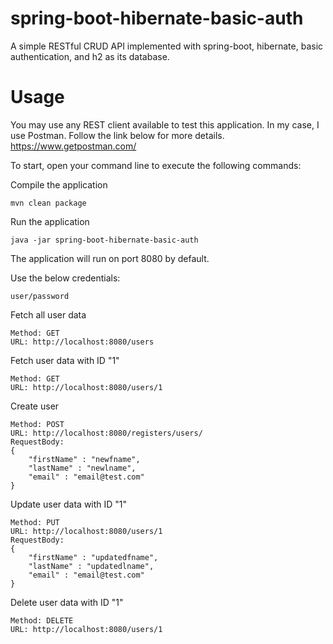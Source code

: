# spring-boot-hibernate-basic-auth
A simple RESTful CRUD API implemented with spring-boot, hibernate, basic authentication, and h2 as its database.

# Usage

You may use any REST client available to test this application. In my case, I use Postman. Follow the link below for more details.
https://www.getpostman.com/

To start, open your command line to execute the following commands:

Compile the application
```
mvn clean package
```
Run the application 
```
java -jar spring-boot-hibernate-basic-auth
```

The application will run on port 8080 by default. 

Use the below credentials:
```
user/password
```

Fetch all user data
```
Method: GET
URL: http://localhost:8080/users
```

Fetch user data with ID "1"
```
Method: GET
URL: http://localhost:8080/users/1
```

Create user
```
Method: POST
URL: http://localhost:8080/registers/users/
RequestBody: 
{
	"firstName" : "newfname",
	"lastName" : "newlname",
	"email" : "email@test.com"
}
```

Update user data with ID "1"
```
Method: PUT
URL: http://localhost:8080/users/1
RequestBody: 
{
	"firstName" : "updatedfname",
	"lastName" : "updatedlname",
	"email" : "email@test.com"
}
```

Delete user data with ID "1"
```
Method: DELETE
URL: http://localhost:8080/users/1
```


